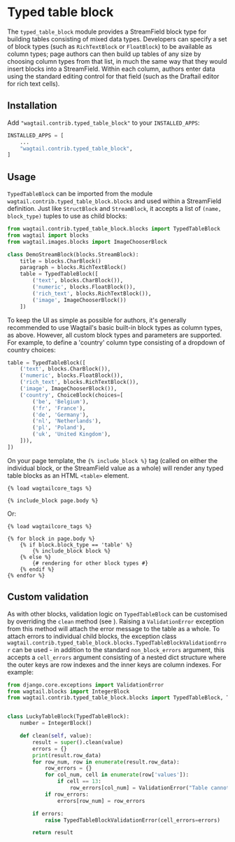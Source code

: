 # Typed table block

The `typed_table_block` module provides a StreamField block type for building tables consisting of mixed data types. Developers can specify a set of block types (such as `RichTextBlock` or `FloatBlock`) to be available as column types; page authors can then build up tables of any size by choosing column types from that list, in much the same way that they would insert blocks into a StreamField. Within each column, authors enter data using the standard editing control for that field (such as the Draftail editor for rich text cells).

## Installation

Add `"wagtail.contrib.typed_table_block"` to your `INSTALLED_APPS`:

```python
INSTALLED_APPS = [
    ...
    "wagtail.contrib.typed_table_block",
]
```

## Usage

`TypedTableBlock` can be imported from the module `wagtail.contrib.typed_table_block.blocks` and used within a StreamField definition. Just like `StructBlock` and `StreamBlock`, it accepts a list of `(name, block_type)` tuples to use as child blocks:

```python
from wagtail.contrib.typed_table_block.blocks import TypedTableBlock
from wagtail import blocks
from wagtail.images.blocks import ImageChooserBlock

class DemoStreamBlock(blocks.StreamBlock):
    title = blocks.CharBlock()
    paragraph = blocks.RichTextBlock()
    table = TypedTableBlock([
        ('text', blocks.CharBlock()),
        ('numeric', blocks.FloatBlock()),
        ('rich_text', blocks.RichTextBlock()),
        ('image', ImageChooserBlock())
    ])
```

To keep the UI as simple as possible for authors, it's generally recommended to use Wagtail's basic built-in block types as column types, as above. However, all custom block types and parameters are supported. For example, to define a 'country' column type consisting of a dropdown of country choices:

```python
table = TypedTableBlock([
    ('text', blocks.CharBlock()),
    ('numeric', blocks.FloatBlock()),
    ('rich_text', blocks.RichTextBlock()),
    ('image', ImageChooserBlock()),
    ('country', ChoiceBlock(choices=[
        ('be', 'Belgium'),
        ('fr', 'France'),
        ('de', 'Germany'),
        ('nl', 'Netherlands'),
        ('pl', 'Poland'),
        ('uk', 'United Kingdom'),
    ])),
])
```

On your page template, the `{% include_block %}` tag (called on either the individual block, or the StreamField value as a whole) will render any typed table blocks as an HTML `<table>` element.

```html+django
{% load wagtailcore_tags %}

{% include_block page.body %}
```

Or:

```html+django
{% load wagtailcore_tags %}

{% for block in page.body %}
    {% if block.block_type == 'table' %}
        {% include_block block %}
    {% else %}
        {# rendering for other block types #}
    {% endif %}
{% endfor %}
```

## Custom validation

As with other blocks, validation logic on `TypedTableBlock` can be customised by overriding the `clean` method (see [](streamfield_validation)). Raising a `ValidationError` exception from this method will attach the error message to the table as a whole. To attach errors to individual child blocks, the exception class `wagtail.contrib.typed_table_block.blocks.TypedTableBlockValidationError` can be used - in addition to the standard `non_block_errors` argument, this accepts a `cell_errors` argument consisting of a nested dict structure where the outer keys are row indexes and the inner keys are column indexes. For example:

```python
from django.core.exceptions import ValidationError
from wagtail.blocks import IntegerBlock
from wagtail.contrib.typed_table_block.blocks import TypedTableBlock, TypedTableBlockValidationError


class LuckyTableBlock(TypedTableBlock):
    number = IntegerBlock()

    def clean(self, value):
        result = super().clean(value)
        errors = {}
        print(result.row_data)
        for row_num, row in enumerate(result.row_data):
            row_errors = {}
            for col_num, cell in enumerate(row['values']):
                if cell == 13:
                    row_errors[col_num] = ValidationError("Table cannot contain the number 13")
            if row_errors:
                errors[row_num] = row_errors

        if errors:
            raise TypedTableBlockValidationError(cell_errors=errors)

        return result
```

